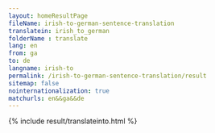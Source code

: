 ```yaml
---
layout: homeResultPage
fileName: irish-to-german-sentence-translation
translatein: irish_to_german
folderName : translate
lang: en
from: ga
to: de
langname: irish-to
permalink: /irish-to-german-sentence-translation/result
sitemap: false
nointernationalization: true
matchurls: en&&ga&&de
---
```

{% include result/translateinto.html %}

<script src="/js/result/translation.js" data-foldername="{{page.folderName}}" data-lang="{{page.lang}}"></script>

